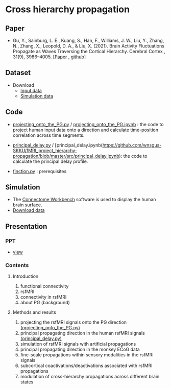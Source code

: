 # Cross hierarchy propagation

## Paper 
- Gu, Y., Sainburg, L. E., Kuang, S., Han, F., Williams, J. W., Liu, Y., Zhang, N., Zhang, X., Leopold, D. A., & Liu, X. (2021). Brain Activity Fluctuations Propagate as Waves Traversing the Cortical Hierarchy. Cerebral Cortex , 31(9), 3986–4005. [[Paper](https://academic.oup.com/cercor/article-abstract/31/9/3986/6210040) , [github](https://github.com/YamengGu/the-cross-hierarchy-propagation)]

 
## Dataset
- Download
    - [Input data](https://drive.google.com/drive/folders/1KP_41R_qzuClfyd7r5CBQ6ULgfl-vfXd?usp=sharing)
    - [Simulation data](https://github.com/YamengGu/the-cross-hierarchy-propagation/tree/master/Data)


## Code 
- [projecting_onto_the_PG.py](https://github.com/wnsgus-SKKU/fMRI_project_hierarchy-propagation/blob/master/src/human.py) / [projecting_onto_the_PG.ipynb](https://github.com/wnsgus-SKKU/fMRI_project_hierarchy-propagation/blob/master/src/projecting_onto_the_PG.ipynb) : the code to project human input data onto a direction and calculate time-position correlation across time segments.

- [principal_delay.py](https://github.com/wnsgus-SKKU/fMRI_project_hierarchy-propagation/blob/master/src/pd.py) / [principal_delay.ipynb(https://github.com/wnsgus-SKKU/fMRI_project_hierarchy-propagation/blob/master/src/principal_delay.ipynb): the code to calculate the principal delay profile.

- [finction.py](https://github.com/wnsgus-SKKU/fMRI_project_hierarchy-propagation/blob/master/src/function.py) : prerequisites

## Simulation
- The [Connectome Workbench](http://www.humanconnectome.org/software/connectome-workbench) software is used to display the human brain surface.
- [Download data](https://github.com/YamengGu/the-cross-hierarchy-propagation/tree/master/Data)

## Presentation
### PPT
- [view](https://github.com/wnsgus-SKKU/fMRI_project_hierarchy-propagation/blob/master/src/function.py) <!--수정필요-->

### Contents

1. Introduction
    1. functional connectivity
    2. rsfMRI
    3. connectivity in rsfMRI
    4. about PG (background)  
      
2. Methods and results
    1. projecting the rsfMRI signals onto the PG direction [(projecting_onto_the_PG.py)](https://github.com/wnsgus-SKKU/fMRI_project_hierarchy-propagation/blob/master/src/human.py)
    2. principal propagating direction in the human rsfMRI signals [(principal_delay.py)](https://github.com/wnsgus-SKKU/fMRI_project_hierarchy-propagation/blob/master/src/pd.py)
    3. simulation of rsfMRI signals with artificial propagations
    4. principal propagating direction in the monkey ECoG data
    5. fine-scale propagations within sensory modalities in the rsfMRI signals
    6. subcortical coactivations/deactivations associated with rsfMRI propagations
    7. modulation of cross-hierarchy propagations across different brain states
